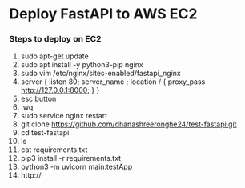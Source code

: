 # Deploy FastAPI to AWS EC2

### Steps to deploy on EC2
1. sudo apt-get update
2. sudo apt install -y python3-pip nginx
3. sudo vim /etc/nginx/sites-enabled/fastapi_nginx
4. server {
    listen 80;
    server_name <public IPv4>;
    location / {
      proxy_pass http://127.0.0.1:8000;
     }
   }
5. esc button
6. :wq 
7. sudo service nginx restart
8. git clone https://github.com/dhanashreeronghe24/test-fastapi.git
9. cd test-fastapi
10. ls 
11. cat requirements.txt 
12. pip3 install -r requirements.txt 
13. python3 -m uvicorn main:testApp
14. http://<public IPv4>


